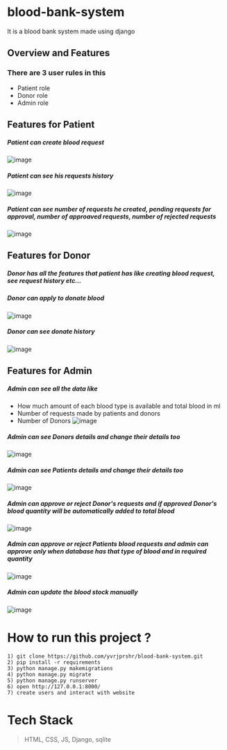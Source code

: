 # blood-bank-system
It is a blood bank system made using django

## Overview and Features

### There are 3 user rules in this
- Patient role
- Donor role
- Admin role

## Features for Patient
##### Patient can create blood request
![image](https://user-images.githubusercontent.com/66880935/196764941-6f1c507c-59a7-42de-90a1-b47e3b109c32.png)
##### Patient can see his requests history
![image](https://user-images.githubusercontent.com/66880935/196765358-926334db-cebc-474c-99c5-be26c199cdcf.png)
##### Patient can see number of requests he created, pending requests for approval, number of approaved requests, number of rejected requests
![image](https://user-images.githubusercontent.com/66880935/196765619-85c27379-d0bb-47a3-8673-be16fb59791c.png)

## Features for Donor

##### Donor has all the features that patient has like creating blood request, see request history etc...
##### Donor can apply to donate blood
![image](https://user-images.githubusercontent.com/66880935/196766352-2035eb5b-1309-4599-b78b-0c8072eebefe.png)
##### Donor can see donate history
![image](https://user-images.githubusercontent.com/66880935/196767129-3893ff62-9c8f-425b-89ad-c267aa6421e9.png)

## Features for Admin

##### Admin can see all the data like
- How much amount of each blood type is available and total blood in ml
- Number of requests made by patients and donors
- Number of Donors
![image](https://user-images.githubusercontent.com/66880935/196768039-a4f320b0-d57e-460d-af20-5dc847d5db60.png)

##### Admin can see Donors details and change their details too
![image](https://user-images.githubusercontent.com/66880935/196768504-8fd8d2cc-c4ba-4380-ac83-7043e930cda4.png)

##### Admin can see Patients details and change their details too
![image](https://user-images.githubusercontent.com/66880935/196768617-e97c05a6-d959-421f-8ac7-cf0fea3da270.png)

##### Admin can approve or reject Donor's requests and if approved Donor's blood quantity will be automatically added to total blood
![image](https://user-images.githubusercontent.com/66880935/196768915-5bf8e02b-f675-48d4-8823-d8c652483f86.png)

##### Admin can approve or reject Patients blood requests and admin can approve only when database has that type of blood and in required quantity
![image](https://user-images.githubusercontent.com/66880935/196769989-53c2cc0a-3dc0-41b9-876c-26012aa8ce27.png)

##### Admin can update the blood stock manually
![image](https://user-images.githubusercontent.com/66880935/196770239-e96dac91-80dd-4061-968a-f8611286fc9d.png)

# How to run this project ?

``` 
1) git clone https://github.com/yvrjprshr/blood-bank-system.git
2) pip install -r requirements
3) python manage.py makemigrations
4) python manage.py migrate
5) python manage.py runserver
6) open http://127.0.0.1:8000/ 
7) create users and interact with website
```

# Tech Stack
> HTML, CSS, JS, Django, sqlite
